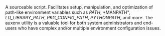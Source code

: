 A sourceable script.
Facilitates setup, manipulation, and optimization of path-like environment
variables such as *PATH*, *MANPATH", *LD_LIBRARY_PATH*, *PKG_CONFIG_PATH*, *PYTHONPATH*,
and more. The auxenv utility is a valuable tool for both system administrators and
end-users who have complex and/or multiple environment configuration issues.
